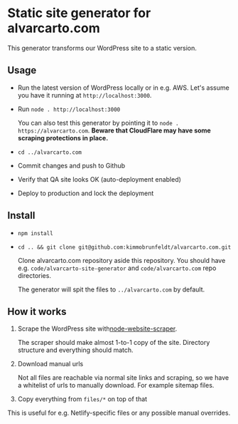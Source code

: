 # Static site generator for alvarcarto.com

This generator transforms our WordPress site to a static version. 


## Usage

* Run the latest version of WordPress locally or in e.g. AWS. Let's assume you have it running at `http://localhost:3000`.
* Run `node . http://localhost:3000`
  
    You can also test this generator by pointing it to `node . https://alvarcarto.com`. 
    **Beware that CloudFlare may have some scraping protections in place.**

* `cd ../alvarcarto.com`
* Commit changes and push to Github
* Verify that QA site looks OK (auto-deployment enabled)
* Deploy to production and lock the deployment


## Install


* `npm install`

* `cd .. && git clone git@github.com:kimmobrunfeldt/alvarcarto.com.git`

    Clone alvarcarto.com repository aside this repository. You should have e.g. 
    `code/alvarcarto-site-generator` and `code/alvarcarto.com` repo directories.

    The generator will spit the files to `../alvarcarto.com` by default.


## How it works

1. Scrape the WordPress site with[node-website-scraper](https://github.com/website-scraper/node-website-scraper).

    The scraper should make almost 1-to-1 copy of the site. Directory structure and everything should match.

2. Download manual urls

    Not all files are reachable via normal site links and scraping, so we have a whitelist of urls to manually download. 
    For example sitemap files.

3. Copy everything from `files/*` on top of that

  This is useful for e.g. Netlify-specific files or any possible manual overrides.

